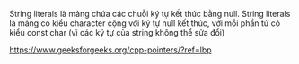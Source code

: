 String literals là mảng chứa các chuỗi ký tự kết thúc bằng null. String literals là mảng có kiểu character cộng với ký tự null kết thúc, với mỗi phần tử có kiểu const char (vì các ký tự của string không thể sửa đổi)

https://www.geeksforgeeks.org/cpp-pointers/?ref=lbp
